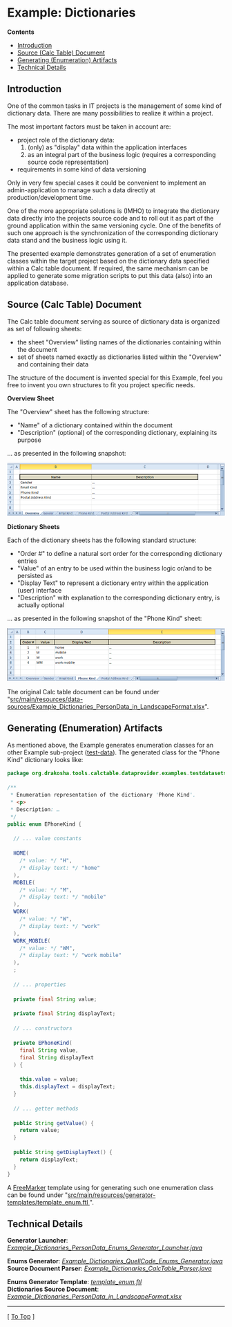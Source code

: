 
# Example: Dictionaries

**Contents**

* [Introduction](#introduction)
* [Source (Calc Table) Document](#source-calc-table-document)
* [Generating (Enumeration) Artifacts](#generating-enumeration-artifacts)
* [Technical Details](#technical-details)

## Introduction

One of the common tasks in IT projects is the management of some kind of dictionary data. There are many possibilities to realize it within a project.

The most important factors must be taken in account are:

* project role of the dictionary data:
    1. (only) as "display" data within the application interfaces
    1. as an integral part of the business logic (requires a corresponding source code representation)
* requirements in some kind of data versioning

Only in very few special cases it could be convenient to implement an admin-application to manage such a data directly at production/development time.

One of the more appropriate solutions is (IMHO) to integrate the dictionary data directly into the projects source code and to roll out it as part of the ground application within the same versioning cycle. One of the benefits of such one approach is the synchronization of the corresponding dictionary data stand and the business logic using it.

The presented example demonstrates generation of a set of enumeration classes within the target project based on the dictionary data specified within a Calc table document. If required, the same mechanism can be applied to generate some migration scripts to put this data (also) into an application database.

## Source (Calc Table) Document

The Calc table document serving as source of dictionary data is organized as set of following sheets:

- the sheet "Overview" listing names of the dictionaries containing within the document
- set of sheets named exactly as dictionaries listed within the "Overview" and containing their data

The structure of the document is invented special for this Example, feel you free to invent you own structures to fit you project specific needs.

__Overview Sheet__

The "Overview" sheet has the following structure:

* "Name" of a dictionary contained within the document
* "Description" (optional) of the corresponding dictionary, explaining its purpose

... as presented in the following snapshot:

![Example: Dictionaries in Landscape Format ("Overview" Sheet)](./doc/assets/images/example_dictionaries_in_landscape-format__overview.png)

__Dictionary Sheets__

Each of the dictionary sheets has the following standard structure:

* "Order #" to define a natural sort order for the corresponding dictionary entries
* "Value" of an entry to be used within the business logic or/and to be persisted as
* "Display Text" to represent a dictionary entry within the application (user) interface
* "Description" with explanation to the corresponding dictionary entry, is actually optional

... as presented in the following snapshot of the "Phone Kind" sheet:

![Example: Dictionaries in Landscape Format ("Phone Kind" Sheet)](./doc/assets/images/example_dictionaries_in_landscape-format__phone-kind.png)

The original Calc table document can be found under "[src/main/resources/data-sources/Example_Dictionaries_PersonData_in_LandscapeFormat.xlsx](./src/main/resources/data-sources)".

## Generating (Enumeration) Artifacts

As mentioned above, the Example generates enumeration classes for an other Example sub-project ([test-data](../test-data)). The generated class for the "Phone Kind" dictionary looks like:

```java
package org.drakosha.tools.calctable.dataprovider.examples.testdatasets.external.model.type;

/**
 * Enumeration representation of the dictionary 'Phone Kind'.
 * <p>
 * Description: …
 */
public enum EPhoneKind {

  // ... value constants

  HOME(
    /* value: */ "H",
    /* display text: */ "home"
  ),
  MOBILE(
    /* value: */ "M",
    /* display text: */ "mobile"
  ),
  WORK(
    /* value: */ "W",
    /* display text: */ "work"
  ),
  WORK_MOBILE(
    /* value: */ "WM",
    /* display text: */ "work mobile"
  ),
  ;
  
  // ... properties
  
  private final String value;
  
  private final String displayText;
  
  // ... constructors
  
  private EPhoneKind(
    final String value,
    final String displayText
  ) {
  
    this.value = value;
    this.displayText = displayText;
  }
  
  // ... getter methods
  
  public String getValue() {
    return value;
  }
  
  public String getDisplayText() {
    return displayText;
  }
}
```

A [FreeMarker](https://freemarker.apache.org) template using for generating such one enumeration class can be found under "[src/main/resources/generator-templates/template_enum.ftl ](./src/main/resources/generator-templates/template_enum.ftl)".


## Technical Details

**Generator Launcher**: *[Example_Dictionaries_PersonData_Enums_Generator_Launcher.java](./src/main/java/org/business/tools/calctable/dataprovider/examples/dictionaries/Example_Dictionaries_PersonData_Enums_Generator_Launcher.java)*

**Enums Generator**: *[Example_Dictionaries_QuellCode_Enums_Generator.java](./src/main/java/org/business/tools/calctable/dataprovider/examples/dictionaries/generator/Example_Dictionaries_QuellCode_Enums_Generator.java)*
<br />
**Source Document Parser**: *[Example_Dictionaries_CalcTable_Parser.java](./src/main/java/org/business/tools/calctable/dataprovider/examples/dictionaries/parser/Example_Dictionaries_CalcTable_Parser.java)*

**Enums Generator Template**: *[template_enum.ftl ](./src/main/resources/generator-templates/template_enum.ftl)*
<br />
**Dictionaries Source Document**: *[Example_Dictionaries_PersonData_in_LandscapeFormat.xlsx](./src/main/resources/data-sources)*

---
[ [To Top](#example-dictionaries) ]
